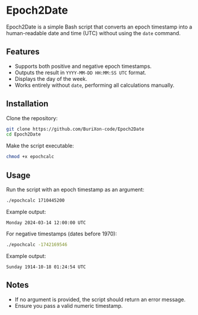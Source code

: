# Epoch2Date

Epoch2Date is a simple Bash script that converts an epoch timestamp into a human-readable date and time (UTC) without using the `date` command.

## Features
- Supports both positive and negative epoch timestamps.
- Outputs the result in `YYYY-MM-DD HH:MM:SS UTC` format.
- Displays the day of the week.
- Works entirely without `date`, performing all calculations manually.

## Installation

Clone the repository:
```bash
git clone https://github.com/BuriXon-code/Epoch2Date
cd Epoch2Date
```
Make the script executable:
```bash
chmod +x epochcalc
```

## Usage
Run the script with an epoch timestamp as an argument:
```bash
./epochcalc 1710445200
```
Example output:
```
Monday 2024-03-14 12:00:00 UTC
```
For negative timestamps (dates before 1970):
```bash
./epochcalc -1742169546
```
Example output:
```
Sunday 1914-10-18 01:24:54 UTC
```

## Notes
- If no argument is provided, the script should return an error message.
- Ensure you pass a valid numeric timestamp.


